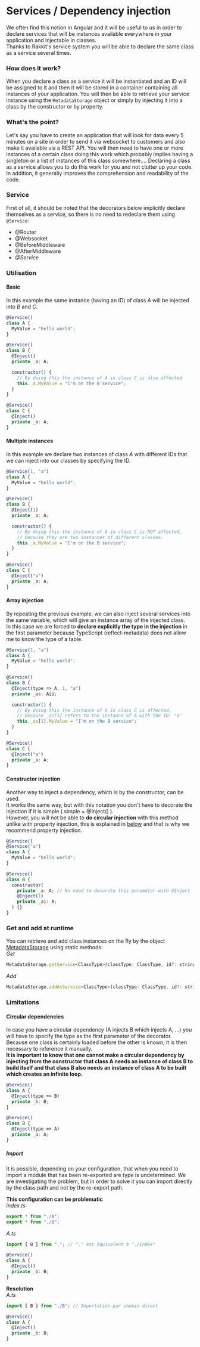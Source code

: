 # Services / Dependency injection
We often find this notion in Angular and it will be useful to us in order to declare services that will be instances available everywhere in your application and injectable in classes.  
Thanks to Rakkit's service system you will be able to declare the same class as a service several times.

### How does it work?
When you declare a class as a service it will be instantiated and an ID will be assigned to it and then it will be stored in a container containing all instances of your application. You will then be able to retrieve your service instance using the `MetadataStorage` object or simply by injecting it into a class by the constructor or by property.

### What's the point?
Let's say you have to create an application that will look for data every 5 minutes on a site in order to send it via websocket to customers and also make it available via a REST API. You will then need to have one or more instances of a certain class doing this work which probably implies having a singleton or a list of instances of this class somewhere.... Declaring a class as a service allows you to do this work for you and not clutter up your code. In addition, it generally improves the comprehension and readability of the code.

### Service
First of all, it should be noted that the decorators below implicitly declare themselves as a service, so there is no need to redeclare them using `@Service`:
- @Router
- @Websocket
- @BeforeMiddleware
- @AfterMiddleware
- _@Service_

### Utilisation

#### Basic
In this example the same instance (having an ID) of class _A_ will be injected into _B_ and _C_.
```javascript
@Service()
class A {
  MyValue = "hello world";
}
```
```javascript
@Service()
class B {
  @Inject()
  private _a: A;

  constructor() {
    // By doing this the instance of A in class C is also affected
    this._a.MyValue = "I'm on the B service";
  }
}
```
```javascript
@Service()
class C {
  @Inject()
  private _a: A;
}
```

#### Multiple instances
In this example we declare two instances of class _A_ with different IDs that we can inject into our classes by specifying the ID.
```javascript
@Service(1, "a")
class A {
  MyValue = "hello world";
}
```
```javascript
@Service()
class B {
  @Inject(1)
  private _a: A;

  constructor() {
    // By doing this the instance of A in class C is NOT affected,
    // because they are two instances of different classes.
    this._a.MyValue = "I'm on the B service";
  }
}
```
```javascript
@Service()
class C {
  @Inject("a")
  private _a: A;
}
```

#### Array injection
By repeating the previous example, we can also inject several services into the same variable, which will give an instance array of the injected class.  
In this case we are forced to **declare explicitly the type in the injection** in the first parameter because TypeScript (reflect-metadata) does not allow me to know the type of a table.
```javascript
@Service(1, "a")
class A {
  MyValue = "hello world";
}
```
```javascript
@Service()
class B {
  @Inject(type => A, 1, "a")
  private _as: A[];

  constructor() {
    // By doing this the instance of A in class C is affected,
    // because _as[1] refers to the instance of A with the ID: "a"
    this._as[1].MyValue = "I'm on the B service";
  }
}
```
```javascript
@Service()
class C {
  @Inject("a")
  private _a: A;
}
```

#### Constructor injection
Another way to inject a dependency, which is by the constructor, can be used.  
It works the same way, but with this notation you don't have to decorate the injection if it is simple ( simple = @Inject() ).  
However, you will not be able to **do circular injection** with this method unlike with property injection, this is explained in [below](http://localhost:3000/#/fr/DI?id=circular-dependencies) and that is why we recommend property injection.
```javascript
@Service()
@Service("a")
class A {
  MyValue = "hello world";
}
```
```javascript
@Service()
class B {
  constructor(
    private _a: A; // No need to decorate this parameter with @Inject
    @Inject(1)
    private _a1: A;
  ) {}
}
```

### Get and add at runtime
You can retrieve and add class instances on the fly by the object [MetadataStorage](http://localhost:3000/#/fr/MetadataStorage) using static methods:  
_Get_
```javascript
MetadataStorage.getService<ClassType>(classType: ClassType, id?: string | number);
```
_Add_
```javascript
MetadataStorage.addAsService<ClassType>(classType: ClassType, id?: string | number);
```

### Limitations
#### Circular dependencies
In case you have a circular dependency (A injects B which injects A, ...) you will have to specify the type as the first parameter of the decorator.  
Because one class is certainly loaded before the other is known, it is then necessary to reference it manually.  
**It is important to know that one cannot make a circular dependency by injecting from the constructor that class A needs an instance of class B to build itself and that class B also needs an instance of class A to be built which creates an infinite loop.**
```javascript
@Service()
class A {
  @Inject(type => B)
  private _b: B;
}
```
```javascript
@Service()
class B {
  @Inject(type => A)
  private _a: A;
}
```

##### Import
It is possible, depending on your configuration, that when you need to import a module that has been re-exported are type is undetermined. We are investigating the problem, but in order to solve it you can import directly by the class path and not by the re-export path.  

**This configuration can be problematic**  
_index.ts_
```javascript
export * from "./A";
export * from "./B";
```
_A.ts_
```javascript
import { B } from "."; // "." est équivalent à "./index"

@Service()
class A {
  @Inject()
  private _b: B;
}
```

**Resolution**  
_A.ts_
```javascript
import { B } from "./B"; // Importation par chemin direct

@Service()
class A {
  @Inject()
  private _b: B;
}
```
